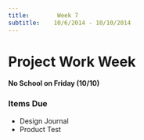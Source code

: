 ```yaml
---
title:        Week 7
subtitle:    10/6/2014 - 10/10/2014
---
```




# Project Work Week #

**No School on Friday (10/10)**

### Items Due ###

- Design Journal
- Product Test